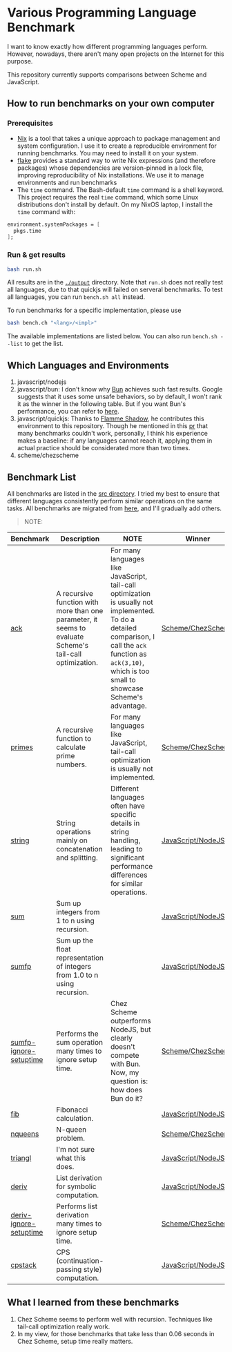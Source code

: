 # Various Programming Language Benchmark

I want to know exactly how different programming languages perform. However, nowadays, there aren't many open projects on the Internet for this purpose.

This repository currently supports comparisons between Scheme and JavaScript.

## How to run benchmarks on your own computer
### Prerequisites
* [Nix](https://nixos.org/) is a tool that takes a unique approach to package management and system configuration. I use it to create a reproducible environment for running benchmarks. You may need to install it on your system.
* [flake](https://nixos.wiki/wiki/flakes) provides a standard way to write Nix expressions (and therefore packages) whose dependencies are version-pinned in a lock file, improving reproducibility of Nix installations. We use it to manage environments and run benchmarks
* The `time` command. The Bash-default `time` command is a shell keyword. This project requires the real `time` command, which some Linux distributions don't install by default. On my NixOS laptop, I install the `time` command with:
```nix
environment.systemPackages = [
  pkgs.time
];
```

### Run & get results

```bash
bash run.sh
```
All results are in the [`./output`](./output) directory.
Note that `run.sh` does not really test all languages, due to that quickjs will failed on serveral benchmarks. To test all languages, you can run `bench.sh all` instead.

To run benchmarks for a specific implementation, please use
```bash
bash bench.ch "<lang>/<impl>"
```

The available implementations are listed below. You can also run `bench.sh --list` to get the list.

## Which Languages and Environments
1. javascript/nodejs
2. javascript/bun: I don't know why [Bun](./language-environments/javascript/bun/) achieves such fast results. Google suggests that it uses some unsafe behaviors, so by default, I won't rank it as the winner in the following table. But if you want Bun's performance, you can refer to [here](./output/javascript-bun).
3. javascript/quickjs: Thanks to [Flamme Shadow](https://github.com/FlammeShadow), he contributes this environment to this repository. Though he mentioned in this [pr](https://github.com/ufo5260987423/various-program-languages-benchmark/pull/3) that many benchmarks couldn't work, personally, I think his experience makes a baseline: if any languages cannot reach it, applying them in actual practice should be considerated more than two times.
4. scheme/chezscheme

## Benchmark List
All benchmarks are listed in the [src directory](./src). I tried my best to ensure that different languages consistently perform similar operations on the same tasks. All benchmarks are migrated from [here](https://github.com/ecraven/r7rs-benchmarks), and I'll gradually add others.

>NOTE: 

| Benchmark | Description | NOTE | Winner |
| --- | --- | --- | --- |
| [ack](./src/ack) | A recursive function with more than one parameter, it seems to evaluate Scheme's tail-call optimization. | For many languages like JavaScript, tail-call optimization is usually not implemented. To do a detailed comparison, I call the `ack` function as `ack(3,10)`, which is too small to showcase Scheme's advantage. | [Scheme/ChezScheme](./output/scheme-chezscheme) |
| [primes](./src/primes) | A recursive function to calculate prime numbers. | For many languages like JavaScript, tail-call optimization is usually not implemented. | [Scheme/ChezScheme](./output/scheme-chezscheme) |
| [string](./src/string) | String operations mainly on concatenation and splitting. | Different languages often have specific details in string handling, leading to significant performance differences for similar operations. | [JavaScript/NodeJS](./output/javascript-nodejs) |
| [sum](./src/sum) | Sum up integers from 1 to n using recursion. |  | [JavaScript/NodeJS](./output/javascript-nodejs) |
| [sumfp](./src/sumfp) | Sum up the float representation of integers from 1.0 to n using recursion. |  | [JavaScript/NodeJS](./output/javascript-nodejs) |
| [sumfp-ignore-setuptime](./src/sumfp) | Performs the sum operation many times to ignore setup time. | Chez Scheme outperforms NodeJS, but clearly doesn't compete with Bun. Now, my question is: how does Bun do it? | [Scheme/ChezScheme](./output/scheme-chezscheme) |
| [fib](./src/fib) | Fibonacci calculation. |  | [JavaScript/NodeJS](./output/javascript-nodejs) |
| [nqueens](./src/nqueens) | N-queen problem. |  | [Scheme/ChezScheme](./output/scheme-chezscheme) |
| [triangl](./src/triangl) | I'm not sure what this does. |  | [JavaScript/NodeJS](./output/javascript-nodejs) |
| [deriv](./src/deriv) | List derivation for symbolic computation. |  | [JavaScript/NodeJS](./output/javascript-nodejs) |
| [deriv-ignore-setuptime](./src/deriv) | Performs list derivation many times to ignore setup time. |  | [Scheme/ChezScheme](./output/scheme-chezscheme) |
| [cpstack](./src/cpstack) | CPS (continuation-passing style) computation. |  | [JavaScript/NodeJS](./output/javascript-nodejs) |

## What I learned from these benchmarks

1. Chez Scheme seems to perform well with recursion. Techniques like tail-call optimization really work.
2. In my view, for those benchmarks that take less than 0.06 seconds in Chez Scheme, setup time really matters.
